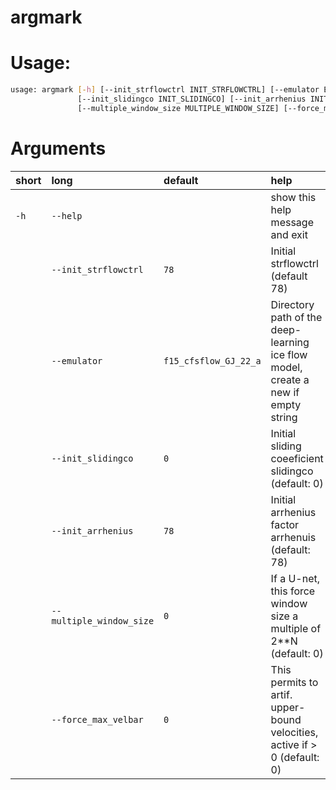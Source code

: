 
argmark
=======

# Usage:


```bash
usage: argmark [-h] [--init_strflowctrl INIT_STRFLOWCTRL] [--emulator EMULATOR]
               [--init_slidingco INIT_SLIDINGCO] [--init_arrhenius INIT_ARRHENIUS]
               [--multiple_window_size MULTIPLE_WINDOW_SIZE] [--force_max_velbar FORCE_MAX_VELBAR]

```
# Arguments

|short|long|default|help|
| :--- | :--- | :--- | :--- |
|`-h`|`--help`||show this help message and exit|
||`--init_strflowctrl`|`78`|Initial strflowctrl (default 78)|
||`--emulator`|`f15_cfsflow_GJ_22_a`|Directory path of the deep-learning ice flow model,               create a new if empty string|
||`--init_slidingco`|`0`|Initial sliding coeeficient slidingco (default: 0)|
||`--init_arrhenius`|`78`|Initial arrhenius factor arrhenuis (default: 78)|
||`--multiple_window_size`|`0`|If a U-net, this force window size a multiple of 2**N (default: 0)|
||`--force_max_velbar`|`0`|This permits to artif. upper-bound velocities, active if > 0 (default: 0)|
